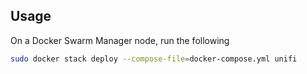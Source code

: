 ## Usage

On a Docker Swarm Manager node, run the following
```bash
sudo docker stack deploy --compose-file=docker-compose.yml unifi
```